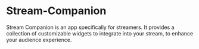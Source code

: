 # Stream-Companion
Stream Companion is an app specifically for streamers. It provides a collection of customizable widgets to integrate into your stream, to enhance your audience experience.

